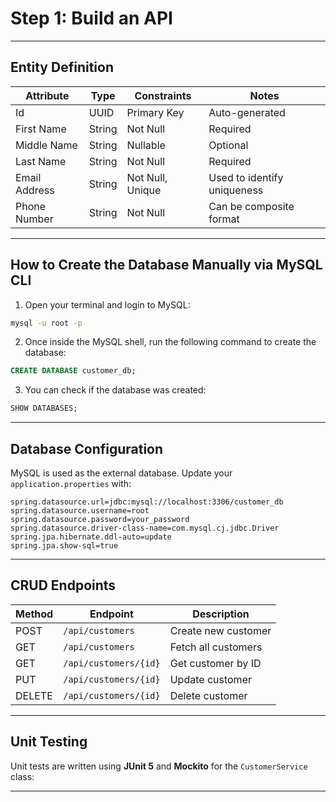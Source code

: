 # Step 1: Build an API

---

## Entity Definition

| Attribute     | Type    | Constraints        | Notes                         |
|---------------|---------|--------------------|-------------------------------|
| Id            | UUID    | Primary Key        | Auto-generated                |
| First Name    | String  | Not Null           | Required                      |
| Middle Name   | String  | Nullable           | Optional                      |
| Last Name     | String  | Not Null           | Required                      |
| Email Address | String  | Not Null, Unique   | Used to identify uniqueness   |
| Phone Number  | String  | Not Null           | Can be composite format       |

---

## How to Create the Database Manually via MySQL CLI

1. Open your terminal and login to MySQL:
```bash
mysql -u root -p
```

2. Once inside the MySQL shell, run the following command to create the database:
```sql
CREATE DATABASE customer_db;
```

3. You can check if the database was created:
```sql
SHOW DATABASES;
```

---

## Database Configuration

MySQL is used as the external database. Update your `application.properties` with:

```properties
spring.datasource.url=jdbc:mysql://localhost:3306/customer_db
spring.datasource.username=root
spring.datasource.password=your_password
spring.datasource.driver-class-name=com.mysql.cj.jdbc.Driver
spring.jpa.hibernate.ddl-auto=update
spring.jpa.show-sql=true
```

---

## CRUD Endpoints

| Method | Endpoint              | Description           |
|--------|------------------------|-----------------------|
| POST   | `/api/customers`       | Create new customer   |
| GET    | `/api/customers`       | Fetch all customers   |
| GET    | `/api/customers/{id}`  | Get customer by ID    |
| PUT    | `/api/customers/{id}`  | Update customer       |
| DELETE | `/api/customers/{id}`  | Delete customer       |

---

## Unit Testing

Unit tests are written using **JUnit 5** and **Mockito** for the `CustomerService` class:

---
